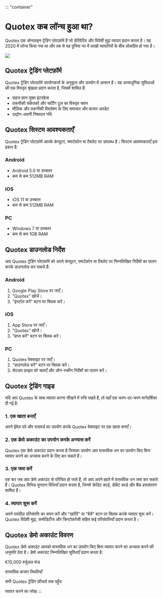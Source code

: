 ::: \"container\"
# Quotex कब लॉन्च हुआ था?

Quotex एक ऑनलाइन ट्रेडिंग प्लेटफ़ॉर्म है जो डेरिवेटिव और विदेशी मुद्रा व्यापार प्रदान
करता है। यह 2020 में लॉन्च किया गया था और तब से यह दुनिया भर में लाखों व्यापारियों
के बीच लोकप्रिय हो गया है।

[![](https://static.quotex.io/files/4_en/300_250.jpg)](https://traff.sbs/brokerqxlid)

## Quotex ट्रेडिंग प्लेटफ़ॉर्म

Quotex ट्रेडिंग प्लेटफ़ॉर्म उपयोगकर्ता के अनुकूल और उपयोग में आसान है। यह अत्याधुनिक
सुविधाओं की एक विस्तृत श्रृंखला प्रदान करता है, जिसमें शामिल हैं:

-   सहज ज्ञान युक्त इंटरफ़ेस
-   तकनीकी संकेतकों और चार्टिंग टूल का विस्तृत चयन
-   मौलिक और तकनीकी विश्लेषण के लिए समाचार और बाजार अपडेट
-   उद्योग-अग्रणी निष्पादन गति

## Quotex सिस्टम आवश्यकताएँ

Quotex ट्रेडिंग प्लेटफ़ॉर्म आपके कंप्यूटर, स्मार्टफ़ोन या टैबलेट पर उपलब्ध है। सिस्टम
आवश्यकताएँ इस प्रकार हैं:

### Android

-   Android 5.0 या उच्चतर
-   कम से कम 512MB RAM

### iOS

-   iOS 11 या उच्चतर
-   कम से कम 512MB RAM

### PC

-   Windows 7 या उच्चतर
-   कम से कम 1GB RAM

## Quotex डाउनलोड निर्देश

आप Quotex ट्रेडिंग प्लेटफ़ॉर्म को अपने कंप्यूटर, स्मार्टफ़ोन या टैबलेट पर निम्नलिखित
निर्देशों का पालन करके डाउनलोड कर सकते हैं:

### Android

1.  Google Play Store पर जाएँ।
2.  "Quotex" खोजें।
3.  "इंस्टॉल करें" बटन पर क्लिक करें।

### iOS

1.  App Store पर जाएँ।
2.  "Quotex" खोजें।
3.  "प्राप्त करें" बटन पर क्लिक करें।

### PC

1.  Quotex वेबसाइट पर जाएँ।
2.  "डाउनलोड करें" बटन पर क्लिक करें।
3.  सेटअप फ़ाइल को चलाएँ और ऑन-स्क्रीन निर्देशों का पालन करें।

## Quotex ट्रेडिंग गाइड

यदि आप Quotex के साथ व्यापार करना सीखने में रुचि रखते हैं, तो यहाँ एक चरण-दर-चरण
मार्गदर्शिका दी गई है:

### 1. एक खाता बनाएँ

अपने ईमेल पते और पासवर्ड का उपयोग करके Quotex वेबसाइट पर एक खाता बनाएँ।

### 2. एक डेमो अकाउंट का उपयोग करके अभ्यास करें

Quotex एक डेमो अकाउंट प्रदान करता है जिसका उपयोग आप वास्तविक धन का उपयोग किए
बिना व्यापार करने का अभ्यास करने के लिए कर सकते हैं।

### 3. एक जमा करें

एक बार जब आप डेमो अकाउंट से परिचित हो जाते हैं, तो आप अपने खाते में वास्तविक धन जमा
कर सकते हैं। Quotex विभिन्न भुगतान विधियाँ प्रदान करता है, जिनमें क्रेडिट कार्ड, डेबिट
कार्ड और बैंक हस्तांतरण शामिल हैं।

### 4. व्यापार शुरू करें

अपने पसंदीदा परिसंपत्ति का चयन करें और "खरीदें" या "बेचें" बटन पर क्लिक
करके व्यापार शुरू करें। Quotex विदेशी मुद्रा, कमोडिटीज और क्रिप्टोकरेंसी सहित कई
परिसंपत्तियाँ प्रदान करता है।

## Quotex डेमो अकाउंट विवरण

Quotex डेमो अकाउंट आपको वास्तविक धन का उपयोग किए बिना व्यापार करने का अभ्यास
करने की अनुमति देता है। डेमो अकाउंट निम्नलिखित सुविधाएँ प्रदान करता है:

€10,000 वर्चुअल फंड

वास्तविक बाजार स्थितियाँ

सभी Quotex ट्रेडिंग फ़ीचर्स तक पहुँच

व्यापार करने का जोख
:::

